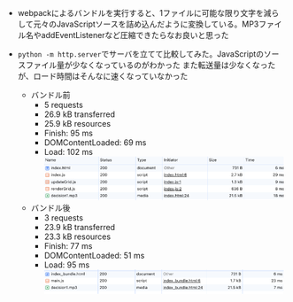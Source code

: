 - webpackによるバンドルを実行すると、1ファイルに可能な限り文字を減らして元々のJavaScriptソースを詰め込んだように変換している。MP3ファイル名やaddEventListenerなど圧縮できたらなお良いと思った

- `python -m http.server`でサーバを立てて比較してみた。JavaScriptのソースファイル量が少なくなっているのがわかった
  また転送量は少なくなったが、ロード時間はそんなに速くなっていなかった
  - バンドル前
    - 5 requests
    - 26.9 kB transferred
    - 25.9 kB resources
    - Finish: 95 ms
    - DOMContentLoaded: 69 ms
    - Load: 102 ms
      ![バンドル前 ダウンロード](./noBundle_network.png)
  - バンドル後
    - 3 requests
    - 23.9 kB transferred
    - 23.3 kB resources
    - Finish: 77 ms
    - DOMContentLoaded: 51 ms
    - Load: 95 ms
      ![バンドル後](./network_bundle.png)

